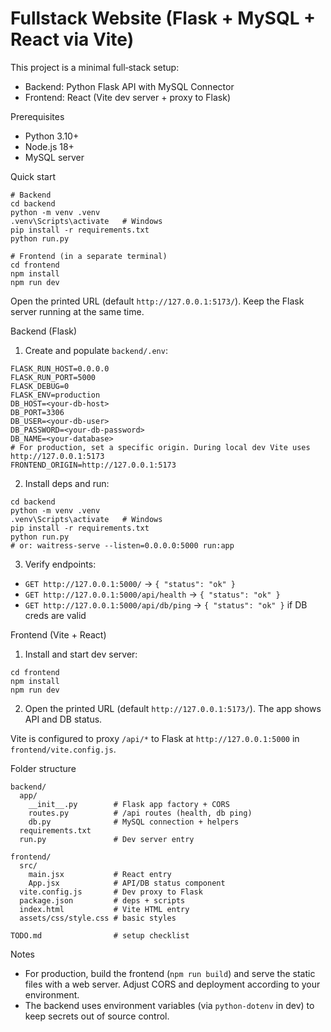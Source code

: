 # Fullstack Website (Flask + MySQL + React via Vite)

This project is a minimal full‑stack setup:
- Backend: Python Flask API with MySQL Connector
- Frontend: React (Vite dev server + proxy to Flask)

Prerequisites
- Python 3.10+
- Node.js 18+
- MySQL server

Quick start
```
# Backend
cd backend
python -m venv .venv
.venv\Scripts\activate   # Windows
pip install -r requirements.txt
python run.py

# Frontend (in a separate terminal)
cd frontend
npm install
npm run dev
```
Open the printed URL (default `http://127.0.0.1:5173/`). Keep the Flask server running at the same time.

Backend (Flask)
1) Create and populate `backend/.env`:
```
FLASK_RUN_HOST=0.0.0.0
FLASK_RUN_PORT=5000
FLASK_DEBUG=0
FLASK_ENV=production
DB_HOST=<your-db-host>
DB_PORT=3306
DB_USER=<your-db-user>
DB_PASSWORD=<your-db-password>
DB_NAME=<your-database>
# For production, set a specific origin. During local dev Vite uses http://127.0.0.1:5173
FRONTEND_ORIGIN=http://127.0.0.1:5173
```

2) Install deps and run:
```
cd backend
python -m venv .venv
.venv\Scripts\activate   # Windows
pip install -r requirements.txt
python run.py
# or: waitress-serve --listen=0.0.0.0:5000 run:app
```

3) Verify endpoints:
- `GET http://127.0.0.1:5000/` → `{ "status": "ok" }`
- `GET http://127.0.0.1:5000/api/health` → `{ "status": "ok" }`
- `GET http://127.0.0.1:5000/api/db/ping` → `{ "status": "ok" }` if DB creds are valid

Frontend (Vite + React)
1) Install and start dev server:
```
cd frontend
npm install
npm run dev
```

2) Open the printed URL (default `http://127.0.0.1:5173/`). The app shows API and DB status.

Vite is configured to proxy `/api/*` to Flask at `http://127.0.0.1:5000` in `frontend/vite.config.js`.

Folder structure
```
backend/
  app/
    __init__.py        # Flask app factory + CORS
    routes.py          # /api routes (health, db ping)
    db.py              # MySQL connection + helpers
  requirements.txt
  run.py               # Dev server entry

frontend/
  src/
    main.jsx           # React entry
    App.jsx            # API/DB status component
  vite.config.js       # Dev proxy to Flask
  package.json         # deps + scripts
  index.html           # Vite HTML entry
  assets/css/style.css # basic styles

TODO.md                # setup checklist
```

Notes
- For production, build the frontend (`npm run build`) and serve the static files with a web server. Adjust CORS and deployment according to your environment.
- The backend uses environment variables (via `python-dotenv` in dev) to keep secrets out of source control.
